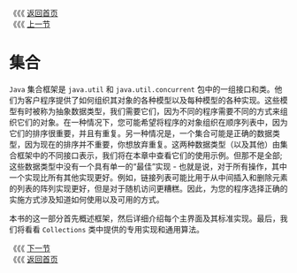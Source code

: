 《《《 [返回首页](../README.md)       <br/>
《《《 [上一节](../ch09/05_Subject-Observer.md)

# 集合

`Java` 集合框架是 `java.util` 和 `java.util.concurrent` 包中的一组接口和类。他们为客户程序提供了如何组织其对象的各种模型以及每种模型的各种实现。这些模型有时被称为抽象数据类型，我们需要它们，因为不同的程序需要不同的方式来组织它们的对象。在一种情况下，您可能希望将程序的对象组织在顺序列表中，因为它们的排序很重要，并且有重复。另一种情况是，一个集合可能是正确的数据类型，因为现在的排序并不重要，你想放弃重复。这两种数据类型（以及其他）由集合框架中的不同接口表示，我们将在本章中查看它们的使用示例。但那不是全部;这些数据类型中没有一个具有单一的“最佳”实现 - 也就是说，对于所有操作，其中一个实现比所有其他实现更好。例如，链接列表可能比用于从中间插入和删除元素的列表的阵列实现更好，但是对于随机访问更糟糕。因此，为您的程序选择正确的实施方式涉及知道如何使用以及可用的方式。

本书的这一部分首先概述框架，然后详细介绍每个主界面及其标准实现。最后，我们将看看 `Collections` 类中提供的专用实现和通用算法。

《《《 [下一节](01_The_Main_Interfaces_of_the_Java.md)      <br/>
《《《 [返回首页](../README.md)